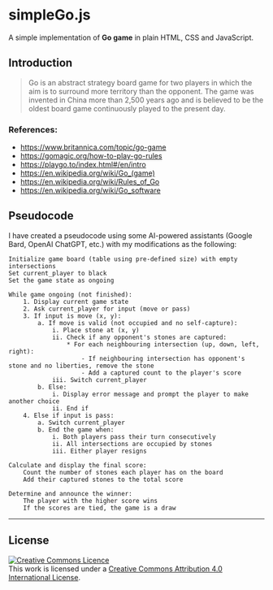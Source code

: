 # simpleGo.js
A simple implementation of **Go game** in plain HTML, CSS and JavaScript.

## Introduction
> Go is an abstract strategy board game for two players in which the aim is to surround more territory than the opponent. The game was invented in China more than 2,500 years ago and is believed to be the oldest board game continuously played to the present day.

### References:
* <https://www.britannica.com/topic/go-game>
* <https://gomagic.org/how-to-play-go-rules>
* <https://playgo.to/index.html#/en/intro>
* <https://en.wikipedia.org/wiki/Go_(game)>
* <https://en.wikipedia.org/wiki/Rules_of_Go>
* <https://en.wikipedia.org/wiki/Go_software>

## Pseudocode
I have created a pseudocode using some AI-powered assistants (Google Bard, OpenAI ChatGPT, etc.) with my modifications as the following:
```
Initialize game board (table using pre-defined size) with empty intersections
Set current_player to black
Set the game state as ongoing

While game ongoing (not finished):
	1. Display current game state
	2. Ask current_player for input (move or pass)
	3. If input is move (x, y):
		a. If move is valid (not occupied and no self-capture):
			i. Place stone at (x, y)
			ii. Check if any opponent's stones are captured:
				* For each neighbouring intersection (up, down, left, right):
					- If neighbouring intersection has opponent's stone and no liberties, remove the stone
					- Add a captured count to the player's score
			iii. Switch current_player
		b. Else:
			i. Display error message and prompt the player to make another choice
			ii. End if
	4. Else if input is pass:
		a. Switch current_player
		b. End the game when:
			i. Both players pass their turn consecutively
			ii. All intersections are occupied by stones
			iii. Either player resigns

Calculate and display the final score:
	Count the number of stones each player has on the board
	Add their captured stones to the total score

Determine and announce the winner:
	The player with the higher score wins
	If the scores are tied, the game is a draw
```
---

## License
[![Creative Commons Licence](https://i.creativecommons.org/l/by/4.0/80x15.png)](http://creativecommons.org/licenses/by/4.0/)  
This work is licensed under a [Creative Commons Attribution 4.0 International License](http://creativecommons.org/licenses/by/4.0/).
